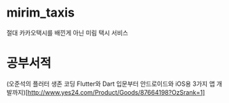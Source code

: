 # mirim_taxis

절대 카카오택시를 배낀게 아닌 미림 택시 서비스

# 공부서적
(오준석의 플러터 생존 코딩 Flutter와 Dart 입문부터 안드로이드와 iOS용 3가지 앱 개발까지)[http://www.yes24.com/Product/Goods/87664198?OzSrank=1]
